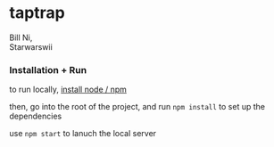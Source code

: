 # taptrap

Bill Ni,<br/>
Starwarswii

### Installation + Run

to run locally, [install node / npm](https://nodejs.org/en/)

then, go into the root of the project, and run `npm install` to set up the dependencies

use `npm start` to lanuch the local server
